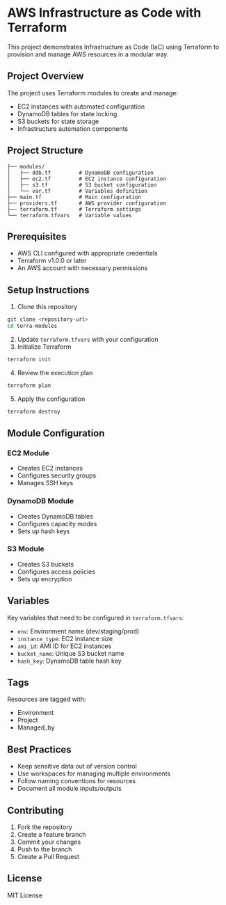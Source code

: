 # AWS Infrastructure as Code with Terraform

This project demonstrates Infrastructure as Code (IaC) using Terraform to provision and manage AWS resources in a modular way.

## Project Overview

The project uses Terraform modules to create and manage:

- EC2 instances with automated configuration
- DynamoDB tables for state locking
- S3 buckets for state storage
- Infrastructure automation components

## Project Structure

```
├── modules/
│   ├── ddb.tf         # DynamoDB configuration
│   ├── ec2.tf         # EC2 instance configuration
│   ├── s3.tf          # S3 bucket configuration
│   └── var.tf         # Variables definition
├── main.tf            # Main configuration
├── providers.tf       # AWS provider configuration
├── terraform.tf       # Terraform settings
└── terraform.tfvars   # Variable values
```

## Prerequisites

- AWS CLI configured with appropriate credentials
- Terraform v1.0.0 or later
- An AWS account with necessary permissions

## Setup Instructions

1. Clone this repository

```bash
git clone <repository-url>
cd terra-modules
```

2. Update `terraform.tfvars` with your configuration
3. Initialize Terraform

```bash
terraform init
```

4. Review the execution plan

```bash
terraform plan
```

5. Apply the configuration

```bash
terraform destroy
```

## Module Configuration

### EC2 Module

- Creates EC2 instances
- Configures security groups
- Manages SSH keys

### DynamoDB Module

- Creates DynamoDB tables
- Configures capacity modes
- Sets up hash keys

### S3 Module

- Creates S3 buckets
- Configures access policies
- Sets up encryption

## Variables

Key variables that need to be configured in `terraform.tfvars`:

- `env`: Environment name (dev/staging/prod)
- `instance_type`: EC2 instance size
- `ami_id`: AMI ID for EC2 instances
- `bucket_name`: Unique S3 bucket name
- `hash_key`: DynamoDB table hash key

## Tags

Resources are tagged with:

- Environment
- Project
- Managed_by

## Best Practices

- Keep sensitive data out of version control
- Use workspaces for managing multiple environments
- Follow naming conventions for resources
- Document all module inputs/outputs

## Contributing

1. Fork the repository
2. Create a feature branch
3. Commit your changes
4. Push to the branch
5. Create a Pull Request

## License

MIT License

